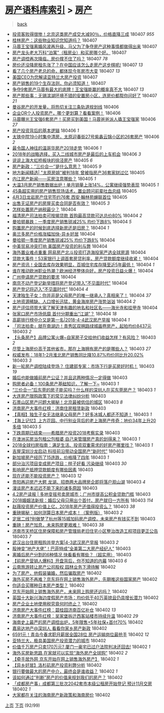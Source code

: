 [房产语料库索引](../../README.md)  > [房产](房产.md)
====
> [back](../README.md)

- [投资客败得很惨！北京这类房产成交大减90％，价格直降三成](http://jkwz.applinzi.com/ittc/7089351861150942225.html#%E6%8A%95%E8%B5%84%E5%AE%A2%E8%B4%A5%E5%BE%97%E5%BE%88%E6%83%A8%EF%BC%81%E5%8C%97%E4%BA%AC%E8%BF%99%E7%B1%BB%E6%88%BF%E4%BA%A7%E6%88%90%E4%BA%A4%E5%A4%A7%E5%87%8F90%EF%BC%85%EF%BC%8C%E4%BB%B7%E6%A0%BC%E7%9B%B4%E9%99%8D%E4%B8%89%E6%88%90) 180407 *955* 
- [桂林房产：这些物业知识您知道吗？](http://jkwz.applinzi.com/ittc/7089288021864350726.html#%E6%A1%82%E6%9E%97%E6%88%BF%E4%BA%A7%EF%BC%9A%E8%BF%99%E4%BA%9B%E7%89%A9%E4%B8%9A%E7%9F%A5%E8%AF%86%E6%82%A8%E7%9F%A5%E9%81%93%E5%90%97%EF%BC%9F) 180407  
- [马蓉王宝强离婚风波再升级，马父为了争夺房产这种事情都做得出来](http://jkwz.applinzi.com/ittc/7089282761238250513.html#%E9%A9%AC%E8%93%89%E7%8E%8B%E5%AE%9D%E5%BC%BA%E7%A6%BB%E5%A9%9A%E9%A3%8E%E6%B3%A2%E5%86%8D%E5%8D%87%E7%BA%A7%EF%BC%8C%E9%A9%AC%E7%88%B6%E4%B8%BA%E4%BA%86%E4%BA%89%E5%A4%BA%E6%88%BF%E4%BA%A7%E8%BF%99%E7%A7%8D%E4%BA%8B%E6%83%85%E9%83%BD%E5%81%9A%E5%BE%97%E5%87%BA%E6%9D%A5) 180407  
- [房产龙头老大万科“泊寓”（租房业）和买房哪个好。](http://jkwz.applinzi.com/ittc/7089270727381615623.html#%E6%88%BF%E4%BA%A7%E9%BE%99%E5%A4%B4%E8%80%81%E5%A4%A7%E4%B8%87%E7%A7%91%E2%80%9C%E6%B3%8A%E5%AF%93%E2%80%9D%EF%BC%88%E7%A7%9F%E6%88%BF%E4%B8%9A%EF%BC%89%E5%92%8C%E4%B9%B0%E6%88%BF%E5%93%AA%E4%B8%AA%E5%A5%BD%E3%80%82) 180407  
- [房产调控再次降临，房价撑不住了吗？](http://jkwz.applinzi.com/ittc/7089270011241956358.html#%E6%88%BF%E4%BA%A7%E8%B0%83%E6%8E%A7%E5%86%8D%E6%AC%A1%E9%99%8D%E4%B8%B4%EF%BC%8C%E6%88%BF%E4%BB%B7%E6%92%91%E4%B8%8D%E4%BD%8F%E4%BA%86%E5%90%97%EF%BC%9F) 180407 *78* 
- [房价还没降房租先涨了？在中国应该怎么走房产这步棋呢/](http://jkwz.applinzi.com/ittc/7089269792035046406.html#%E6%88%BF%E4%BB%B7%E8%BF%98%E6%B2%A1%E9%99%8D%E6%88%BF%E7%A7%9F%E5%85%88%E6%B6%A8%E4%BA%86%EF%BC%9F%E5%9C%A8%E4%B8%AD%E5%9B%BD%E5%BA%94%E8%AF%A5%E6%80%8E%E4%B9%88%E8%B5%B0%E6%88%BF%E4%BA%A7%E8%BF%99%E6%AD%A5%E6%A3%8B%E5%91%A2%2F) 180407 *13* 
- [看了几个房产老总的命，都体现今年房市大变](http://jkwz.applinzi.com/ittc/7089227763628377098.html#%E7%9C%8B%E4%BA%86%E5%87%A0%E4%B8%AA%E6%88%BF%E4%BA%A7%E8%80%81%E6%80%BB%E7%9A%84%E5%91%BD%EF%BC%8C%E9%83%BD%E4%BD%93%E7%8E%B0%E4%BB%8A%E5%B9%B4%E6%88%BF%E5%B8%82%E5%A4%A7%E5%8F%98) 180407 *13* 
- [美国CEO为您解读亚特兰大房产投资](http://jkwz.applinzi.com/ittc/7089185922375746577.html#%E7%BE%8E%E5%9B%BDCEO%E4%B8%BA%E6%82%A8%E8%A7%A3%E8%AF%BB%E4%BA%9A%E7%89%B9%E5%85%B0%E5%A4%A7%E6%88%BF%E4%BA%A7%E6%8A%95%E8%B5%84) 180407  
- [房产销售的19个生存法则，你必须知道！](http://jkwz.applinzi.com/ittc/7089184112755868678.html#%E6%88%BF%E4%BA%A7%E9%94%80%E5%94%AE%E7%9A%8419%E4%B8%AA%E7%94%9F%E5%AD%98%E6%B3%95%E5%88%99%EF%BC%8C%E4%BD%A0%E5%BF%85%E9%A1%BB%E7%9F%A5%E9%81%93%EF%BC%81) 180407  
- [争夺9套房产马蓉有最大的底牌！王宝强能赢的概率真不大](http://jkwz.applinzi.com/ittc/7089162954606117895.html#%E4%BA%89%E5%A4%BA9%E5%A5%97%E6%88%BF%E4%BA%A7%E9%A9%AC%E8%93%89%E6%9C%89%E6%9C%80%E5%A4%A7%E7%9A%84%E5%BA%95%E7%89%8C%EF%BC%81%E7%8E%8B%E5%AE%9D%E5%BC%BA%E8%83%BD%E8%B5%A2%E7%9A%84%E6%A6%82%E7%8E%87%E7%9C%9F%E4%B8%8D%E5%A4%A7) 180407 *13* 
- [房产那些事：无锡滨湖环境不错的安置房小区，连房价都帮你问好了](http://jkwz.applinzi.com/ittc/7088600872739406865.html#%E6%88%BF%E4%BA%A7%E9%82%A3%E4%BA%9B%E4%BA%8B%EF%BC%9A%E6%97%A0%E9%94%A1%E6%BB%A8%E6%B9%96%E7%8E%AF%E5%A2%83%E4%B8%8D%E9%94%99%E7%9A%84%E5%AE%89%E7%BD%AE%E6%88%BF%E5%B0%8F%E5%8C%BA%EF%BC%8C%E8%BF%9E%E6%88%BF%E4%BB%B7%E9%83%BD%E5%B8%AE%E4%BD%A0%E9%97%AE%E5%A5%BD%E4%BA%86) 180407 *21* 
- [曼谷房产的开发量，将热切关注三条轨道规划线](http://jkwz.applinzi.com/ittc/7088961781588558865.html#%E6%9B%BC%E8%B0%B7%E6%88%BF%E4%BA%A7%E7%9A%84%E5%BC%80%E5%8F%91%E9%87%8F%EF%BC%8C%E5%B0%86%E7%83%AD%E5%88%87%E5%85%B3%E6%B3%A8%E4%B8%89%E6%9D%A1%E8%BD%A8%E9%81%93%E8%A7%84%E5%88%92%E7%BA%BF) 180406  
- [企业OR个人投资房产，哪个更划算？看看案例！](http://jkwz.applinzi.com/ittc/7088950969088082961.html#%E4%BC%81%E4%B8%9AOR%E4%B8%AA%E4%BA%BA%E6%8A%95%E8%B5%84%E6%88%BF%E4%BA%A7%EF%BC%8C%E5%93%AA%E4%B8%AA%E6%9B%B4%E5%88%92%E7%AE%97%EF%BC%9F%E7%9C%8B%E7%9C%8B%E6%A1%88%E4%BE%8B%EF%BC%81) 180406  
- [马蓉曝光王宝强6套房产！买房买到美国！马蓉爸爸派人撬王宝强家](http://jkwz.applinzi.com/ittc/7088947325563307024.html#%E9%A9%AC%E8%93%89%E6%9B%9D%E5%85%89%E7%8E%8B%E5%AE%9D%E5%BC%BA6%E5%A5%97%E6%88%BF%E4%BA%A7%EF%BC%81%E4%B9%B0%E6%88%BF%E4%B9%B0%E5%88%B0%E7%BE%8E%E5%9B%BD%EF%BC%81%E9%A9%AC%E8%93%89%E7%88%B8%E7%88%B8%E6%B4%BE%E4%BA%BA%E6%92%AC%E7%8E%8B%E5%AE%9D%E5%BC%BA%E5%AE%B6) 180406 *27* 
- [房产投资背后的基本逻辑](http://jkwz.applinzi.com/ittc/7088910961681630214.html#%E6%88%BF%E4%BA%A7%E6%8A%95%E8%B5%84%E8%83%8C%E5%90%8E%E7%9A%84%E5%9F%BA%E6%9C%AC%E9%80%BB%E8%BE%91) 180406 *1* 
- [太铁中院19小时集中清房，太原迎春街27号紫鑫云锦小区的26套房产](http://jkwz.applinzi.com/ittc/7088902412855411722.html#%E5%A4%AA%E9%93%81%E4%B8%AD%E9%99%A219%E5%B0%8F%E6%97%B6%E9%9B%86%E4%B8%AD%E6%B8%85%E6%88%BF%EF%BC%8C%E5%A4%AA%E5%8E%9F%E8%BF%8E%E6%98%A5%E8%A1%9727%E5%8F%B7%E7%B4%AB%E9%91%AB%E4%BA%91%E9%94%A6%E5%B0%8F%E5%8C%BA%E7%9A%8426%E5%A5%97%E6%88%BF%E4%BA%A7) 180406 *2* 
- [最令国人神往的温哥华房产2018走势](http://jkwz.applinzi.com/ittc/7088791439259730960.html#%E6%9C%80%E4%BB%A4%E5%9B%BD%E4%BA%BA%E7%A5%9E%E5%BE%80%E7%9A%84%E6%B8%A9%E5%93%A5%E5%8D%8E%E6%88%BF%E4%BA%A72018%E8%B5%B0%E5%8A%BF) 180406 *1* 
- [2018年的战略选择，买入二线城市房产是最后的上车机会](http://jkwz.applinzi.com/ittc/7088691237546886154.html#2018%E5%B9%B4%E7%9A%84%E6%88%98%E7%95%A5%E9%80%89%E6%8B%A9%EF%BC%8C%E4%B9%B0%E5%85%A5%E4%BA%8C%E7%BA%BF%E5%9F%8E%E5%B8%82%E6%88%BF%E4%BA%A7%E6%98%AF%E6%9C%80%E5%90%8E%E7%9A%84%E4%B8%8A%E8%BD%A6%E6%9C%BA%E4%BC%9A) 180406 *3* 
- [说说上海大虹桥板块的徐泾房产](http://jkwz.applinzi.com/ittc/7088618129418880011.html#%E8%AF%B4%E8%AF%B4%E4%B8%8A%E6%B5%B7%E5%A4%A7%E8%99%B9%E6%A1%A5%E6%9D%BF%E5%9D%97%E7%9A%84%E5%BE%90%E6%B3%BE%E6%88%BF%E4%BA%A7) 180405 *6* 
- [房产新政：‘’三价合一‘’是什么意思？](http://jkwz.applinzi.com/ittc/7088568838704858118.html#%E6%88%BF%E4%BA%A7%E6%96%B0%E6%94%BF%EF%BC%9A%E2%80%98%E2%80%99%E4%B8%89%E4%BB%B7%E5%90%88%E4%B8%80%E2%80%98%E2%80%99%E6%98%AF%E4%BB%80%E4%B9%88%E6%84%8F%E6%80%9D%EF%BC%9F) 180405 *9* 
- [地方新闻精选| &quot;太原房姐&quot;被判18年 曾被指房产36套家财过亿](http://jkwz.applinzi.com/ittc/7088561397392999434.html#%E5%9C%B0%E6%96%B9%E6%96%B0%E9%97%BB%E7%B2%BE%E9%80%89%7C+%26quot%3B%E5%A4%AA%E5%8E%9F%E6%88%BF%E5%A7%90%26quot%3B%E8%A2%AB%E5%88%A418%E5%B9%B4+%E6%9B%BE%E8%A2%AB%E6%8C%87%E6%88%BF%E4%BA%A736%E5%A5%97%E5%AE%B6%E8%B4%A2%E8%BF%87%E4%BA%BF) 180405  
- [内江房产新闻——买房注意哪些？](http://jkwz.applinzi.com/ittc/7088520860338226183.html#%E5%86%85%E6%B1%9F%E6%88%BF%E4%BA%A7%E6%96%B0%E9%97%BB%E2%80%94%E2%80%94%E4%B9%B0%E6%88%BF%E6%B3%A8%E6%84%8F%E5%93%AA%E4%BA%9B%EF%BC%9F) 180405 *1* 
- [大温3月房产销售数据出炉！单月销量上涨14%，公寓继续强势表现](http://jkwz.applinzi.com/ittc/7088451564023055370.html#%E5%A4%A7%E6%B8%A93%E6%9C%88%E6%88%BF%E4%BA%A7%E9%94%80%E5%94%AE%E6%95%B0%E6%8D%AE%E5%87%BA%E7%82%89%EF%BC%81%E5%8D%95%E6%9C%88%E9%94%80%E9%87%8F%E4%B8%8A%E6%B6%A814%25%EF%BC%8C%E5%85%AC%E5%AF%93%E7%BB%A7%E7%BB%AD%E5%BC%BA%E5%8A%BF%E8%A1%A8%E7%8E%B0) 180405 *1* 
- [45条超实用的房产销售现场话术，置业顾问前辈吐血总结](http://jkwz.applinzi.com/ittc/7088428921240683537.html#45%E6%9D%A1%E8%B6%85%E5%AE%9E%E7%94%A8%E7%9A%84%E6%88%BF%E4%BA%A7%E9%94%80%E5%94%AE%E7%8E%B0%E5%9C%BA%E8%AF%9D%E6%9C%AF%EF%BC%8C%E7%BD%AE%E4%B8%9A%E9%A1%BE%E9%97%AE%E5%89%8D%E8%BE%88%E5%90%90%E8%A1%80%E6%80%BB%E7%BB%93) 180405  
- [4月3日龙岩房产住宅签约76套 西安·翰林苑蝉联首位](http://jkwz.applinzi.com/ittc/7088337253627872263.html#4%E6%9C%883%E6%97%A5%E9%BE%99%E5%B2%A9%E6%88%BF%E4%BA%A7%E4%BD%8F%E5%AE%85%E7%AD%BE%E7%BA%A676%E5%A5%97+%E8%A5%BF%E5%AE%89%C2%B7%E7%BF%B0%E6%9E%97%E8%8B%91%E8%9D%89%E8%81%94%E9%A6%96%E4%BD%8D) 180405  
- [出售无证房产的房屋买卖合同是否有效？](http://jkwz.applinzi.com/ittc/7088285019640693777.html#%E5%87%BA%E5%94%AE%E6%97%A0%E8%AF%81%E6%88%BF%E4%BA%A7%E7%9A%84%E6%88%BF%E5%B1%8B%E4%B9%B0%E5%8D%96%E5%90%88%E5%90%8C%E6%98%AF%E5%90%A6%E6%9C%89%E6%95%88%EF%BC%9F) 180405 *3* 
- [怎样处置房产纳税最少？](http://jkwz.applinzi.com/ittc/7088210820171564038.html#%E6%80%8E%E6%A0%B7%E5%A4%84%E7%BD%AE%E6%88%BF%E4%BA%A7%E7%BA%B3%E7%A8%8E%E6%9C%80%E5%B0%91%EF%BC%9F) 180404  
- [福清房产司法拍卖可按揭贷款 首购最高贷款可达总价80%](http://jkwz.applinzi.com/ittc/7088202931985974282.html#%E7%A6%8F%E6%B8%85%E6%88%BF%E4%BA%A7%E5%8F%B8%E6%B3%95%E6%8B%8D%E5%8D%96%E5%8F%AF%E6%8C%89%E6%8F%AD%E8%B4%B7%E6%AC%BE+%E9%A6%96%E8%B4%AD%E6%9C%80%E9%AB%98%E8%B4%B7%E6%AC%BE%E5%8F%AF%E8%BE%BE%E6%80%BB%E4%BB%B780%25) 180404 *2* 
- [曼哈顿暴跌：一季度房产销售锐减25% 均价下跌8%](http://jkwz.applinzi.com/ittc/7088195437490340880.html#%E6%9B%BC%E5%93%88%E9%A1%BF%E6%9A%B4%E8%B7%8C%EF%BC%9A%E4%B8%80%E5%AD%A3%E5%BA%A6%E6%88%BF%E4%BA%A7%E9%94%80%E5%94%AE%E9%94%90%E5%87%8F25%25+%E5%9D%87%E4%BB%B7%E4%B8%8B%E8%B7%8C8%25) 180404 *5* 
- [购置房产的时候到底选择新房还是旧房？](http://jkwz.applinzi.com/ittc/7088050501314937863.html#%E8%B4%AD%E7%BD%AE%E6%88%BF%E4%BA%A7%E7%9A%84%E6%97%B6%E5%80%99%E5%88%B0%E5%BA%95%E9%80%89%E6%8B%A9%E6%96%B0%E6%88%BF%E8%BF%98%E6%98%AF%E6%97%A7%E6%88%BF%EF%BC%9F) 180404 *1* 
- [奥兰多房产价格涨幅加快-异乡好居](http://jkwz.applinzi.com/ittc/7088132274824676359.html#%E5%A5%A5%E5%85%B0%E5%A4%9A%E6%88%BF%E4%BA%A7%E4%BB%B7%E6%A0%BC%E6%B6%A8%E5%B9%85%E5%8A%A0%E5%BF%AB-%E5%BC%82%E4%B9%A1%E5%A5%BD%E5%B1%85) 180404  
- [曼哈顿一季度房产销售锐减25% 均价下跌8%](http://jkwz.applinzi.com/ittc/7088131315004343307.html#%E6%9B%BC%E5%93%88%E9%A1%BF%E4%B8%80%E5%AD%A3%E5%BA%A6%E6%88%BF%E4%BA%A7%E9%94%80%E5%94%AE%E9%94%90%E5%87%8F25%25+%E5%9D%87%E4%BB%B7%E4%B8%8B%E8%B7%8C8%25) 180404  
- [中美贸易冲突打响 美国房产投资的利与弊](http://jkwz.applinzi.com/ittc/7088123676669248518.html#%E4%B8%AD%E7%BE%8E%E8%B4%B8%E6%98%93%E5%86%B2%E7%AA%81%E6%89%93%E5%93%8D+%E7%BE%8E%E5%9B%BD%E6%88%BF%E4%BA%A7%E6%8A%95%E8%B5%84%E7%9A%84%E5%88%A9%E4%B8%8E%E5%BC%8A) 180404  
- [海外置业难点重重 网易房产北斗投资打造海投家严选全球房源](http://jkwz.applinzi.com/ittc/7088113666568487946.html#%E6%B5%B7%E5%A4%96%E7%BD%AE%E4%B8%9A%E9%9A%BE%E7%82%B9%E9%87%8D%E9%87%8D+%E7%BD%91%E6%98%93%E6%88%BF%E4%BA%A7%E5%8C%97%E6%96%97%E6%8A%95%E8%B5%84%E6%89%93%E9%80%A0%E6%B5%B7%E6%8A%95%E5%AE%B6%E4%B8%A5%E9%80%89%E5%85%A8%E7%90%83%E6%88%BF%E6%BA%90) 180404  
- [贷款大事件！53家银行上调首套房贷利率，房产贷款额度继续收紧！](http://jkwz.applinzi.com/ittc/7088103588574528528.html#%E8%B4%B7%E6%AC%BE%E5%A4%A7%E4%BA%8B%E4%BB%B6%EF%BC%8153%E5%AE%B6%E9%93%B6%E8%A1%8C%E4%B8%8A%E8%B0%83%E9%A6%96%E5%A5%97%E6%88%BF%E8%B4%B7%E5%88%A9%E7%8E%87%EF%BC%8C%E6%88%BF%E4%BA%A7%E8%B4%B7%E6%AC%BE%E9%A2%9D%E5%BA%A6%E7%BB%A7%E7%BB%AD%E6%94%B6%E7%B4%A7%EF%BC%81) 180404  
- [房产资讯！全国去库存效果明显，百城住宅库存降至近5年最低！](http://jkwz.applinzi.com/ittc/7088102309748016145.html#%E6%88%BF%E4%BA%A7%E8%B5%84%E8%AE%AF%EF%BC%81%E5%85%A8%E5%9B%BD%E5%8E%BB%E5%BA%93%E5%AD%98%E6%95%88%E6%9E%9C%E6%98%8E%E6%98%BE%EF%BC%8C%E7%99%BE%E5%9F%8E%E4%BD%8F%E5%AE%85%E5%BA%93%E5%AD%98%E9%99%8D%E8%87%B3%E8%BF%915%E5%B9%B4%E6%9C%80%E4%BD%8E%EF%BC%81) 180404 *1* 
- [谁在推动欧洲职业热潮？欧洲经济整体向好，房产投资日益火爆！](http://jkwz.applinzi.com/ittc/7088085537074447377.html#%E8%B0%81%E5%9C%A8%E6%8E%A8%E5%8A%A8%E6%AC%A7%E6%B4%B2%E8%81%8C%E4%B8%9A%E7%83%AD%E6%BD%AE%EF%BC%9F%E6%AC%A7%E6%B4%B2%E7%BB%8F%E6%B5%8E%E6%95%B4%E4%BD%93%E5%90%91%E5%A5%BD%EF%BC%8C%E6%88%BF%E4%BA%A7%E6%8A%95%E8%B5%84%E6%97%A5%E7%9B%8A%E7%81%AB%E7%88%86%EF%BC%81) 180404  
- [广州申请房产贷款的要求](http://jkwz.applinzi.com/ittc/7088072813208667142.html#%E5%B9%BF%E5%B7%9E%E7%94%B3%E8%AF%B7%E6%88%BF%E4%BA%A7%E8%B4%B7%E6%AC%BE%E7%9A%84%E8%A6%81%E6%B1%82) 180404  
- [南京不动产登记新举措将房产登记带入&quot;不见面时代&quot;](http://jkwz.applinzi.com/ittc/7088072225003668486.html#%E5%8D%97%E4%BA%AC%E4%B8%8D%E5%8A%A8%E4%BA%A7%E7%99%BB%E8%AE%B0%E6%96%B0%E4%B8%BE%E6%8E%AA%E5%B0%86%E6%88%BF%E4%BA%A7%E7%99%BB%E8%AE%B0%E5%B8%A6%E5%85%A5%26quot%3B%E4%B8%8D%E8%A7%81%E9%9D%A2%E6%97%B6%E4%BB%A3%26quot%3B) 180404  
- [房产登记将迈入“不见面时代”](http://jkwz.applinzi.com/ittc/7088054784726926347.html#%E6%88%BF%E4%BA%A7%E7%99%BB%E8%AE%B0%E5%B0%86%E8%BF%88%E5%85%A5%E2%80%9C%E4%B8%8D%E8%A7%81%E9%9D%A2%E6%97%B6%E4%BB%A3%E2%80%9D) 180404 *4* 
- [天津独生子女：你并非是父母房产的唯一继承人？真相来了！](http://jkwz.applinzi.com/ittc/7088047142776341510.html#%E5%A4%A9%E6%B4%A5%E7%8B%AC%E7%94%9F%E5%AD%90%E5%A5%B3%EF%BC%9A%E4%BD%A0%E5%B9%B6%E9%9D%9E%E6%98%AF%E7%88%B6%E6%AF%8D%E6%88%BF%E4%BA%A7%E7%9A%84%E5%94%AF%E4%B8%80%E7%BB%A7%E6%89%BF%E4%BA%BA%EF%BC%9F%E7%9C%9F%E7%9B%B8%E6%9D%A5%E4%BA%86%EF%BC%81) 180404 *37* 
- [土地资源稀缺、人口增长迅猛，黄金海岸房产涨势汹汹](http://jkwz.applinzi.com/ittc/7088044300145525776.html#%E5%9C%9F%E5%9C%B0%E8%B5%84%E6%BA%90%E7%A8%80%E7%BC%BA%E3%80%81%E4%BA%BA%E5%8F%A3%E5%A2%9E%E9%95%BF%E8%BF%85%E7%8C%9B%EF%BC%8C%E9%BB%84%E9%87%91%E6%B5%B7%E5%B2%B8%E6%88%BF%E4%BA%A7%E6%B6%A8%E5%8A%BF%E6%B1%B9%E6%B1%B9) 180404 *2* 
- [房产评估师带大家了解天津有趣的地名和社区名——海光寺和挂甲寺](http://jkwz.applinzi.com/ittc/7088039421821846545.html#%E6%88%BF%E4%BA%A7%E8%AF%84%E4%BC%B0%E5%B8%88%E5%B8%A6%E5%A4%A7%E5%AE%B6%E4%BA%86%E8%A7%A3%E5%A4%A9%E6%B4%A5%E6%9C%89%E8%B6%A3%E7%9A%84%E5%9C%B0%E5%90%8D%E5%92%8C%E7%A4%BE%E5%8C%BA%E5%90%8D%E2%80%94%E2%80%94%E6%B5%B7%E5%85%89%E5%AF%BA%E5%92%8C%E6%8C%82%E7%94%B2%E5%AF%BA) 180404  
- [张家口房产市场低靡 首付分期重出“江湖”？](http://jkwz.applinzi.com/ittc/7088036324097655819.html#%E5%BC%A0%E5%AE%B6%E5%8F%A3%E6%88%BF%E4%BA%A7%E5%B8%82%E5%9C%BA%E4%BD%8E%E9%9D%A1+%E9%A6%96%E4%BB%98%E5%88%86%E6%9C%9F%E9%87%8D%E5%87%BA%E2%80%9C%E6%B1%9F%E6%B9%96%E2%80%9D%EF%BC%9F) 180404 *18* 
- [高薪排行榜中介又是第一名|2018-4-4武汉房产早报](http://jkwz.applinzi.com/ittc/7088031900906292235.html#%E9%AB%98%E8%96%AA%E6%8E%92%E8%A1%8C%E6%A6%9C%E4%B8%AD%E4%BB%8B%E5%8F%88%E6%98%AF%E7%AC%AC%E4%B8%80%E5%90%8D%7C2018-4-4%E6%AD%A6%E6%B1%89%E6%88%BF%E4%BA%A7%E6%97%A9%E6%8A%A5) 180404 *1* 
- [「司法拍卖」就在南湖边！青秀区双拥路绿城画卷房产，起拍均价8437元](http://jkwz.applinzi.com/ittc/7087864137692742673.html#%E3%80%8C%E5%8F%B8%E6%B3%95%E6%8B%8D%E5%8D%96%E3%80%8D%E5%B0%B1%E5%9C%A8%E5%8D%97%E6%B9%96%E8%BE%B9%EF%BC%81%E9%9D%92%E7%A7%80%E5%8C%BA%E5%8F%8C%E6%8B%A5%E8%B7%AF%E7%BB%BF%E5%9F%8E%E7%94%BB%E5%8D%B7%E6%88%BF%E4%BA%A7%EF%BC%8C%E8%B5%B7%E6%8B%8D%E5%9D%87%E4%BB%B78437%E5%85%83) 180403 *2* 
- [【头条房产】品牌公寓火爆~自家房子交给他们收益怎样？有风险？](http://jkwz.applinzi.com/ittc/7087825527387980816.html#%E3%80%90%E5%A4%B4%E6%9D%A1%E6%88%BF%E4%BA%A7%E3%80%91%E5%93%81%E7%89%8C%E5%85%AC%E5%AF%93%E7%81%AB%E7%88%86%7E%E8%87%AA%E5%AE%B6%E6%88%BF%E5%AD%90%E4%BA%A4%E7%BB%99%E4%BB%96%E4%BB%AC%E6%94%B6%E7%9B%8A%E6%80%8E%E6%A0%B7%EF%BC%9F%E6%9C%89%E9%A3%8E%E9%99%A9%EF%BC%9F) 180403 *2* 
- [尽管上海房价高于其他省市，那在上海拥有房产的是哪些人？](http://jkwz.applinzi.com/ittc/7087817687688545287.html#%E5%B0%BD%E7%AE%A1%E4%B8%8A%E6%B5%B7%E6%88%BF%E4%BB%B7%E9%AB%98%E4%BA%8E%E5%85%B6%E4%BB%96%E7%9C%81%E5%B8%82%EF%BC%8C%E9%82%A3%E5%9C%A8%E4%B8%8A%E6%B5%B7%E6%8B%A5%E6%9C%89%E6%88%BF%E4%BA%A7%E7%9A%84%E6%98%AF%E5%93%AA%E4%BA%9B%E4%BA%BA%EF%BC%9F) 180403 *27* 
- [权威发布：18年1-2月淮北房产销售同比降10.87%均价同比升20.02%](http://jkwz.applinzi.com/ittc/7087814401128399883.html#%E6%9D%83%E5%A8%81%E5%8F%91%E5%B8%83%EF%BC%9A18%E5%B9%B41-2%E6%9C%88%E6%B7%AE%E5%8C%97%E6%88%BF%E4%BA%A7%E9%94%80%E5%94%AE%E5%90%8C%E6%AF%94%E9%99%8D10.87%25%E5%9D%87%E4%BB%B7%E5%90%8C%E6%AF%94%E5%8D%8720.02%25) 180403 *3* 
- [新一轮房产调控陆续登场？ 住建部专家：市场下行是买房好时机！](http://jkwz.applinzi.com/ittc/7087811060331709446.html#%E6%96%B0%E4%B8%80%E8%BD%AE%E6%88%BF%E4%BA%A7%E8%B0%83%E6%8E%A7%E9%99%86%E7%BB%AD%E7%99%BB%E5%9C%BA%EF%BC%9F+%E4%BD%8F%E5%BB%BA%E9%83%A8%E4%B8%93%E5%AE%B6%EF%BC%9A%E5%B8%82%E5%9C%BA%E4%B8%8B%E8%A1%8C%E6%98%AF%E4%B9%B0%E6%88%BF%E5%A5%BD%E6%97%B6%E6%9C%BA%EF%BC%81) 180403 *19* 
- [婚后也能做婚前房产公证？并且这两种情况一定得做](http://jkwz.applinzi.com/ittc/7087804582489228295.html#%E5%A9%9A%E5%90%8E%E4%B9%9F%E8%83%BD%E5%81%9A%E5%A9%9A%E5%89%8D%E6%88%BF%E4%BA%A7%E5%85%AC%E8%AF%81%EF%BC%9F%E5%B9%B6%E4%B8%94%E8%BF%99%E4%B8%A4%E7%A7%8D%E6%83%85%E5%86%B5%E4%B8%80%E5%AE%9A%E5%BE%97%E5%81%9A) 180403  
- [购房者必备！100条房产基础知识，了解一下~](http://jkwz.applinzi.com/ittc/7087797852199977990.html#%E8%B4%AD%E6%88%BF%E8%80%85%E5%BF%85%E5%A4%87%EF%BC%81100%E6%9D%A1%E6%88%BF%E4%BA%A7%E5%9F%BA%E7%A1%80%E7%9F%A5%E8%AF%86%EF%BC%8C%E4%BA%86%E8%A7%A3%E4%B8%80%E4%B8%8B%7E) 180403 *1* 
- [“三价合一”后东莞的房子能买吗？什么样的深圳人在买东莞房产？](http://jkwz.applinzi.com/ittc/7087793799327908881.html#%E2%80%9C%E4%B8%89%E4%BB%B7%E5%90%88%E4%B8%80%E2%80%9D%E5%90%8E%E4%B8%9C%E8%8E%9E%E7%9A%84%E6%88%BF%E5%AD%90%E8%83%BD%E4%B9%B0%E5%90%97%EF%BC%9F%E4%BB%80%E4%B9%88%E6%A0%B7%E7%9A%84%E6%B7%B1%E5%9C%B3%E4%BA%BA%E5%9C%A8%E4%B9%B0%E4%B8%9C%E8%8E%9E%E6%88%BF%E4%BA%A7%EF%BC%9F) 180403 *1* 
- [大连房产限购政策下的常见法律纠纷分析](http://jkwz.applinzi.com/ittc/7087789121441629190.html#%E5%A4%A7%E8%BF%9E%E6%88%BF%E4%BA%A7%E9%99%90%E8%B4%AD%E6%94%BF%E7%AD%96%E4%B8%8B%E7%9A%84%E5%B8%B8%E8%A7%81%E6%B3%95%E5%BE%8B%E7%BA%A0%E7%BA%B7%E5%88%86%E6%9E%90) 180403  
- [石景山区房产问题大揭秘！北京最被低估的城区](http://jkwz.applinzi.com/ittc/7086736689466967057.html#%E7%9F%B3%E6%99%AF%E5%B1%B1%E5%8C%BA%E6%88%BF%E4%BA%A7%E9%97%AE%E9%A2%98%E5%A4%A7%E6%8F%AD%E7%A7%98%EF%BC%81%E5%8C%97%E4%BA%AC%E6%9C%80%E8%A2%AB%E4%BD%8E%E4%BC%B0%E7%9A%84%E5%9F%8E%E5%8C%BA) 180403 *8* 
- [济南房产大事件红榜：济南住房租赁新政](http://jkwz.applinzi.com/ittc/7087777593917178886.html#%E6%B5%8E%E5%8D%97%E6%88%BF%E4%BA%A7%E5%A4%A7%E4%BA%8B%E4%BB%B6%E7%BA%A2%E6%A6%9C%EF%BC%9A%E6%B5%8E%E5%8D%97%E4%BD%8F%E6%88%BF%E7%A7%9F%E8%B5%81%E6%96%B0%E6%94%BF) 180403  
- [【真相】独生子女无法继承父母房产？好多冰城人都还不知道！](http://jkwz.applinzi.com/ittc/7087776892495332362.html#%E3%80%90%E7%9C%9F%E7%9B%B8%E3%80%91%E7%8B%AC%E7%94%9F%E5%AD%90%E5%A5%B3%E6%97%A0%E6%B3%95%E7%BB%A7%E6%89%BF%E7%88%B6%E6%AF%8D%E6%88%BF%E4%BA%A7%EF%BC%9F%E5%A5%BD%E5%A4%9A%E5%86%B0%E5%9F%8E%E4%BA%BA%E9%83%BD%E8%BF%98%E4%B8%8D%E7%9F%A5%E9%81%93%EF%BC%81) 180403 *1* 
- [【海上记忆】上方花园、中行别业背后的老上海房产传奇：地价34年上升20多倍](http://jkwz.applinzi.com/ittc/7087770470248350730.html#%E3%80%90%E6%B5%B7%E4%B8%8A%E8%AE%B0%E5%BF%86%E3%80%91%E4%B8%8A%E6%96%B9%E8%8A%B1%E5%9B%AD%E3%80%81%E4%B8%AD%E8%A1%8C%E5%88%AB%E4%B8%9A%E8%83%8C%E5%90%8E%E7%9A%84%E8%80%81%E4%B8%8A%E6%B5%B7%E6%88%BF%E4%BA%A7%E4%BC%A0%E5%A5%87%EF%BC%9A%E5%9C%B0%E4%BB%B734%E5%B9%B4%E4%B8%8A%E5%8D%8720%E5%A4%9A%E5%80%8D) 180403 *5* 
- [下跌周期已结束——希腊房产投资2018考察实录](http://jkwz.applinzi.com/ittc/7087764370295882762.html#%E4%B8%8B%E8%B7%8C%E5%91%A8%E6%9C%9F%E5%B7%B2%E7%BB%93%E6%9D%9F%E2%80%94%E2%80%94%E5%B8%8C%E8%85%8A%E6%88%BF%E4%BA%A7%E6%8A%95%E8%B5%842018%E8%80%83%E5%AF%9F%E5%AE%9E%E5%BD%95) 180403  
- [在澳洲买房当包租公包租婆 自己来管理房产真的划得来？](http://jkwz.applinzi.com/ittc/7087761792698942480.html#%E5%9C%A8%E6%BE%B3%E6%B4%B2%E4%B9%B0%E6%88%BF%E5%BD%93%E5%8C%85%E7%A7%9F%E5%85%AC%E5%8C%85%E7%A7%9F%E5%A9%86+%E8%87%AA%E5%B7%B1%E6%9D%A5%E7%AE%A1%E7%90%86%E6%88%BF%E4%BA%A7%E7%9C%9F%E7%9A%84%E5%88%92%E5%BE%97%E6%9D%A5%EF%BC%9F) 180403 *1* 
- [2018全球扫房指南：满足生活、投资双重需求的好房产哪里找？](http://jkwz.applinzi.com/ittc/7087744322470675472.html#2018%E5%85%A8%E7%90%83%E6%89%AB%E6%88%BF%E6%8C%87%E5%8D%97%EF%BC%9A%E6%BB%A1%E8%B6%B3%E7%94%9F%E6%B4%BB%E3%80%81%E6%8A%95%E8%B5%84%E5%8F%8C%E9%87%8D%E9%9C%80%E6%B1%82%E7%9A%84%E5%A5%BD%E6%88%BF%E4%BA%A7%E5%93%AA%E9%87%8C%E6%89%BE%EF%BC%9F) 180403 *1* 
- [吉屋深圳沙龙启动 科技前沿带动全国房产“新时代”](http://jkwz.applinzi.com/ittc/7087737705167586311.html#%E5%90%89%E5%B1%8B%E6%B7%B1%E5%9C%B3%E6%B2%99%E9%BE%99%E5%90%AF%E5%8A%A8+%E7%A7%91%E6%8A%80%E5%89%8D%E6%B2%BF%E5%B8%A6%E5%8A%A8%E5%85%A8%E5%9B%BD%E6%88%BF%E4%BA%A7%E2%80%9C%E6%96%B0%E6%97%B6%E4%BB%A3%E2%80%9D) 180403  
- [新加坡房产经历了15连跌，价格降了四年](http://jkwz.applinzi.com/ittc/7087737043893617675.html#%E6%96%B0%E5%8A%A0%E5%9D%A1%E6%88%BF%E4%BA%A7%E7%BB%8F%E5%8E%86%E4%BA%8615%E8%BF%9E%E8%B7%8C%EF%BC%8C%E4%BB%B7%E6%A0%BC%E9%99%8D%E4%BA%86%E5%9B%9B%E5%B9%B4) 180403 *1* 
- [部分治污项目变成房产项目：样子好看 污染继续](http://jkwz.applinzi.com/ittc/7087734261476230160.html#%E9%83%A8%E5%88%86%E6%B2%BB%E6%B1%A1%E9%A1%B9%E7%9B%AE%E5%8F%98%E6%88%90%E6%88%BF%E4%BA%A7%E9%A1%B9%E7%9B%AE%EF%BC%9A%E6%A0%B7%E5%AD%90%E5%A5%BD%E7%9C%8B+%E6%B1%A1%E6%9F%93%E7%BB%A7%E7%BB%AD) 180403 *30* 
- [影响房产抵押贷款额度有哪些因素](http://jkwz.applinzi.com/ittc/7087719914062480390.html#%E5%BD%B1%E5%93%8D%E6%88%BF%E4%BA%A7%E6%8A%B5%E6%8A%BC%E8%B4%B7%E6%AC%BE%E9%A2%9D%E5%BA%A6%E6%9C%89%E5%93%AA%E4%BA%9B%E5%9B%A0%E7%B4%A0) 180403  
- [现在还能不能投资房产？](http://jkwz.applinzi.com/ittc/7087711403131798539.html#%E7%8E%B0%E5%9C%A8%E8%BF%98%E8%83%BD%E4%B8%8D%E8%83%BD%E6%8A%95%E8%B5%84%E6%88%BF%E4%BA%A7%EF%BC%9F) 180403 *12* 
- [贵阳再迎房产大鳄 龙湖、招商两大品牌房企即将落户观山湖](http://jkwz.applinzi.com/ittc/7087710122929554443.html#%E8%B4%B5%E9%98%B3%E5%86%8D%E8%BF%8E%E6%88%BF%E4%BA%A7%E5%A4%A7%E9%B3%84+%E9%BE%99%E6%B9%96%E3%80%81%E6%8B%9B%E5%95%86%E4%B8%A4%E5%A4%A7%E5%93%81%E7%89%8C%E6%88%BF%E4%BC%81%E5%8D%B3%E5%B0%86%E8%90%BD%E6%88%B7%E8%A7%82%E5%B1%B1%E6%B9%96) 180403 *4* 
- [漫谈房产本迟迟不能下来的诸多原因](http://jkwz.applinzi.com/ittc/7087703163841020939.html#%E6%BC%AB%E8%B0%88%E6%88%BF%E4%BA%A7%E6%9C%AC%E8%BF%9F%E8%BF%9F%E4%B8%8D%E8%83%BD%E4%B8%8B%E6%9D%A5%E7%9A%84%E8%AF%B8%E5%A4%9A%E5%8E%9F%E5%9B%A0) 180403  
- [4.2房产读报 | 多地变摇号卖房城市；广州市提高公积金贷款门槛](http://jkwz.applinzi.com/ittc/7087697229030884359.html#4.2%E6%88%BF%E4%BA%A7%E8%AF%BB%E6%8A%A5+%7C+%E5%A4%9A%E5%9C%B0%E5%8F%98%E6%91%87%E5%8F%B7%E5%8D%96%E6%88%BF%E5%9F%8E%E5%B8%82%EF%BC%9B%E5%B9%BF%E5%B7%9E%E5%B8%82%E6%8F%90%E9%AB%98%E5%85%AC%E7%A7%AF%E9%87%91%E8%B4%B7%E6%AC%BE%E9%97%A8%E6%A7%9B) 180403  
- [2018婚姻法新规：婚后父母只用出个首付，房产就归一方所有](http://jkwz.applinzi.com/ittc/7087695736169038859.html#2018%E5%A9%9A%E5%A7%BB%E6%B3%95%E6%96%B0%E8%A7%84%EF%BC%9A%E5%A9%9A%E5%90%8E%E7%88%B6%E6%AF%8D%E5%8F%AA%E7%94%A8%E5%87%BA%E4%B8%AA%E9%A6%96%E4%BB%98%EF%BC%8C%E6%88%BF%E4%BA%A7%E5%B0%B1%E5%BD%92%E4%B8%80%E6%96%B9%E6%89%80%E6%9C%89) 180403 *114* 
- [赵薇投资房产价值上亿，2018年房产还值得投资么？](http://jkwz.applinzi.com/ittc/7087695272245462032.html#%E8%B5%B5%E8%96%87%E6%8A%95%E8%B5%84%E6%88%BF%E4%BA%A7%E4%BB%B7%E5%80%BC%E4%B8%8A%E4%BA%BF%EF%BC%8C2018%E5%B9%B4%E6%88%BF%E4%BA%A7%E8%BF%98%E5%80%BC%E5%BE%97%E6%8A%95%E8%B5%84%E4%B9%88%EF%BC%9F) 180403 *38* 
- [重磅揭秘：如何测算日本房产成本！（案例版）](http://jkwz.applinzi.com/ittc/7087693193581954055.html#%E9%87%8D%E7%A3%85%E6%8F%AD%E7%A7%98%EF%BC%9A%E5%A6%82%E4%BD%95%E6%B5%8B%E7%AE%97%E6%97%A5%E6%9C%AC%E6%88%BF%E4%BA%A7%E6%88%90%E6%9C%AC%EF%BC%81%EF%BC%88%E6%A1%88%E4%BE%8B%E7%89%88%EF%BC%89) 180403 *2* 
- [定居二线?别做梦了杭州等15城加码房产调控，未来房产有钱买不到](http://jkwz.applinzi.com/ittc/7087689936050586641.html#%E5%AE%9A%E5%B1%85%E4%BA%8C%E7%BA%BF%3F%E5%88%AB%E5%81%9A%E6%A2%A6%E4%BA%86%E6%9D%AD%E5%B7%9E%E7%AD%8915%E5%9F%8E%E5%8A%A0%E7%A0%81%E6%88%BF%E4%BA%A7%E8%B0%83%E6%8E%A7%EF%BC%8C%E6%9C%AA%E6%9D%A5%E6%88%BF%E4%BA%A7%E6%9C%89%E9%92%B1%E4%B9%B0%E4%B8%8D%E5%88%B0) 180403  
- [重磅！房产加息，未来购房更艰难！](http://jkwz.applinzi.com/ittc/7087679715806807056.html#%E9%87%8D%E7%A3%85%EF%BC%81%E6%88%BF%E4%BA%A7%E5%8A%A0%E6%81%AF%EF%BC%8C%E6%9C%AA%E6%9D%A5%E8%B4%AD%E6%88%BF%E6%9B%B4%E8%89%B0%E9%9A%BE%EF%BC%81) 180403 *38* 
- [济南市天桥区住房保障和房产管理局老旧住宅小区整治改造工程项目更正公告](http://jkwz.applinzi.com/ittc/7087678386451514374.html#%E6%B5%8E%E5%8D%97%E5%B8%82%E5%A4%A9%E6%A1%A5%E5%8C%BA%E4%BD%8F%E6%88%BF%E4%BF%9D%E9%9A%9C%E5%92%8C%E6%88%BF%E4%BA%A7%E7%AE%A1%E7%90%86%E5%B1%80%E8%80%81%E6%97%A7%E4%BD%8F%E5%AE%85%E5%B0%8F%E5%8C%BA%E6%95%B4%E6%B2%BB%E6%94%B9%E9%80%A0%E5%B7%A5%E7%A8%8B%E9%A1%B9%E7%9B%AE%E6%9B%B4%E6%AD%A3%E5%85%AC%E5%91%8A) 180403 *7* 
- [武汉出台住房租购并举方案|4-3武汉房产早报](http://jkwz.applinzi.com/ittc/7087669356664456202.html#%E6%AD%A6%E6%B1%89%E5%87%BA%E5%8F%B0%E4%BD%8F%E6%88%BF%E7%A7%9F%E8%B4%AD%E5%B9%B6%E4%B8%BE%E6%96%B9%E6%A1%88%7C4-3%E6%AD%A6%E6%B1%89%E6%88%BF%E4%BA%A7%E6%97%A9%E6%8A%A5) 180403 *2* 
- [股神变“地产大佬”！巴菲特成“全美第二大房产经纪人”](http://jkwz.applinzi.com/ittc/7087667048517993488.html#%E8%82%A1%E7%A5%9E%E5%8F%98%E2%80%9C%E5%9C%B0%E4%BA%A7%E5%A4%A7%E4%BD%AC%E2%80%9D%EF%BC%81%E5%B7%B4%E8%8F%B2%E7%89%B9%E6%88%90%E2%80%9C%E5%85%A8%E7%BE%8E%E7%AC%AC%E4%BA%8C%E5%A4%A7%E6%88%BF%E4%BA%A7%E7%BB%8F%E7%BA%AA%E4%BA%BA%E2%80%9D) 180403  
- [离婚后房产分割的6种情况,快看看有哪些？（超实用）](http://jkwz.applinzi.com/ittc/7087572161843954695.html#%E7%A6%BB%E5%A9%9A%E5%90%8E%E6%88%BF%E4%BA%A7%E5%88%86%E5%89%B2%E7%9A%846%E7%A7%8D%E6%83%85%E5%86%B5%2C%E5%BF%AB%E7%9C%8B%E7%9C%8B%E6%9C%89%E5%93%AA%E4%BA%9B%EF%BC%9F%EF%BC%88%E8%B6%85%E5%AE%9E%E7%94%A8%EF%BC%89) 180403  
- [【前房产营销人爆料】开盘背后，你不知道的内幕](http://jkwz.applinzi.com/ittc/7087543201248576518.html#%E3%80%90%E5%89%8D%E6%88%BF%E4%BA%A7%E8%90%A5%E9%94%80%E4%BA%BA%E7%88%86%E6%96%99%E3%80%91%E5%BC%80%E7%9B%98%E8%83%8C%E5%90%8E%EF%BC%8C%E4%BD%A0%E4%B8%8D%E7%9F%A5%E9%81%93%E7%9A%84%E5%86%85%E5%B9%95) 180403 *6* 
- [云南旅游转让房产公司股权 园林业务下滑待解](http://jkwz.applinzi.com/ittc/7087531638345171975.html#%E4%BA%91%E5%8D%97%E6%97%85%E6%B8%B8%E8%BD%AC%E8%AE%A9%E6%88%BF%E4%BA%A7%E5%85%AC%E5%8F%B8%E8%82%A1%E6%9D%83+%E5%9B%AD%E6%9E%97%E4%B8%9A%E5%8A%A1%E4%B8%8B%E6%BB%91%E5%BE%85%E8%A7%A3) 180402  
- [为了房产，他假装骗婚，然后骗取房产](http://jkwz.applinzi.com/ittc/7087488796335801360.html#%E4%B8%BA%E4%BA%86%E6%88%BF%E4%BA%A7%EF%BC%8C%E4%BB%96%E5%81%87%E8%A3%85%E9%AA%97%E5%A9%9A%EF%BC%8C%E7%84%B6%E5%90%8E%E9%AA%97%E5%8F%96%E6%88%BF%E4%BA%A7) 180402  
- [海外买房不再难？京东将在网上销售海外房产，先期推这些国家房产](http://jkwz.applinzi.com/ittc/7087674067358581766.html#%E6%B5%B7%E5%A4%96%E4%B9%B0%E6%88%BF%E4%B8%8D%E5%86%8D%E9%9A%BE%EF%BC%9F%E4%BA%AC%E4%B8%9C%E5%B0%86%E5%9C%A8%E7%BD%91%E4%B8%8A%E9%94%80%E5%94%AE%E6%B5%B7%E5%A4%96%E6%88%BF%E4%BA%A7%EF%BC%8C%E5%85%88%E6%9C%9F%E6%8E%A8%E8%BF%99%E4%BA%9B%E5%9B%BD%E5%AE%B6%E6%88%BF%E4%BA%A7) 180402  
- [你适合买哪种日本房产类型？](http://jkwz.applinzi.com/ittc/7087478955965940752.html#%E4%BD%A0%E9%80%82%E5%90%88%E4%B9%B0%E5%93%AA%E7%A7%8D%E6%97%A5%E6%9C%AC%E6%88%BF%E4%BA%A7%E7%B1%BB%E5%9E%8B%EF%BC%9F) 180402  
- [京东开始网上销售海外房产，未来网上购房还远吗？](http://jkwz.applinzi.com/ittc/7087464039284474897.html#%E4%BA%AC%E4%B8%9C%E5%BC%80%E5%A7%8B%E7%BD%91%E4%B8%8A%E9%94%80%E5%94%AE%E6%B5%B7%E5%A4%96%E6%88%BF%E4%BA%A7%EF%BC%8C%E6%9C%AA%E6%9D%A5%E7%BD%91%E4%B8%8A%E8%B4%AD%E6%88%BF%E8%BF%98%E8%BF%9C%E5%90%97%EF%BC%9F) 180402  
- [英国十大新兴海边度假房产市场：均价低于40万英镑且仍具增长潜力](http://jkwz.applinzi.com/ittc/7087446368954352647.html#%E8%8B%B1%E5%9B%BD%E5%8D%81%E5%A4%A7%E6%96%B0%E5%85%B4%E6%B5%B7%E8%BE%B9%E5%BA%A6%E5%81%87%E6%88%BF%E4%BA%A7%E5%B8%82%E5%9C%BA%EF%BC%9A%E5%9D%87%E4%BB%B7%E4%BD%8E%E4%BA%8E40%E4%B8%87%E8%8B%B1%E9%95%91%E4%B8%94%E4%BB%8D%E5%85%B7%E5%A2%9E%E9%95%BF%E6%BD%9C%E5%8A%9B) 180402  
- [房产企业土地使用税究竟何时终止？](http://jkwz.applinzi.com/ittc/7087434921964733446.html#%E6%88%BF%E4%BA%A7%E4%BC%81%E4%B8%9A%E5%9C%9F%E5%9C%B0%E4%BD%BF%E7%94%A8%E7%A8%8E%E7%A9%B6%E7%AB%9F%E4%BD%95%E6%97%B6%E7%BB%88%E6%AD%A2%EF%BC%9F) 180402  
- [济南房产大事件红榜：碧桂园济南百亿补仓](http://jkwz.applinzi.com/ittc/7087434079480054794.html#%E6%B5%8E%E5%8D%97%E6%88%BF%E4%BA%A7%E5%A4%A7%E4%BA%8B%E4%BB%B6%E7%BA%A2%E6%A6%9C%EF%BC%9A%E7%A2%A7%E6%A1%82%E5%9B%AD%E6%B5%8E%E5%8D%97%E7%99%BE%E4%BA%BF%E8%A1%A5%E4%BB%93) 180402 *13* 
- [济南房产大事件红榜：吴家堡拆迁西客站楼市持续升温](http://jkwz.applinzi.com/ittc/7087434064435086347.html#%E6%B5%8E%E5%8D%97%E6%88%BF%E4%BA%A7%E5%A4%A7%E4%BA%8B%E4%BB%B6%E7%BA%A2%E6%A6%9C%EF%BC%9A%E5%90%B4%E5%AE%B6%E5%A0%A1%E6%8B%86%E8%BF%81%E8%A5%BF%E5%AE%A2%E7%AB%99%E6%A5%BC%E5%B8%82%E6%8C%81%E7%BB%AD%E5%8D%87%E6%B8%A9) 180402 *29* 
- [海南史上最严的房产调控出炉，5年限售+5年社保+首付70%](http://jkwz.applinzi.com/ittc/7087429553834427409.html#%E6%B5%B7%E5%8D%97%E5%8F%B2%E4%B8%8A%E6%9C%80%E4%B8%A5%E7%9A%84%E6%88%BF%E4%BA%A7%E8%B0%83%E6%8E%A7%E5%87%BA%E7%82%89%EF%BC%8C5%E5%B9%B4%E9%99%90%E5%94%AE%2B5%E5%B9%B4%E7%A4%BE%E4%BF%9D%2B%E9%A6%96%E4%BB%9870%25) 180402  
- [嘉易达地产@深圳人  看看你家乡房产新政](http://jkwz.applinzi.com/ittc/7087423074981118986.html#%E5%98%89%E6%98%93%E8%BE%BE%E5%9C%B0%E4%BA%A7%40%E6%B7%B1%E5%9C%B3%E4%BA%BA++%E7%9C%8B%E7%9C%8B%E4%BD%A0%E5%AE%B6%E4%B9%A1%E6%88%BF%E4%BA%A7%E6%96%B0%E6%94%BF) 180402  
- [6591元！青岛今春求职月薪居全国28位  房产运输岗位最抢手](http://jkwz.applinzi.com/ittc/7087415948401443856.html#6591%E5%85%83%EF%BC%81%E9%9D%92%E5%B2%9B%E4%BB%8A%E6%98%A5%E6%B1%82%E8%81%8C%E6%9C%88%E8%96%AA%E5%B1%85%E5%85%A8%E5%9B%BD28%E4%BD%8D++%E6%88%BF%E4%BA%A7%E8%BF%90%E8%BE%93%E5%B2%97%E4%BD%8D%E6%9C%80%E6%8A%A2%E6%89%8B) 180402 *12* 
- [亚特兰大，极具美国房产投资潜力的城市](http://jkwz.applinzi.com/ittc/7087400809866462215.html#%E4%BA%9A%E7%89%B9%E5%85%B0%E5%A4%A7%EF%BC%8C%E6%9E%81%E5%85%B7%E7%BE%8E%E5%9B%BD%E6%88%BF%E4%BA%A7%E6%8A%95%E8%B5%84%E6%BD%9C%E5%8A%9B%E7%9A%84%E5%9F%8E%E5%B8%82) 180402  
- [价值千万房产只卖170万元? 厦门一豪宅已过户法院判决还回去!](http://jkwz.applinzi.com/ittc/7087396065253000202.html#%E4%BB%B7%E5%80%BC%E5%8D%83%E4%B8%87%E6%88%BF%E4%BA%A7%E5%8F%AA%E5%8D%96170%E4%B8%87%E5%85%83%3F+%E5%8E%A6%E9%97%A8%E4%B8%80%E8%B1%AA%E5%AE%85%E5%B7%B2%E8%BF%87%E6%88%B7%E6%B3%95%E9%99%A2%E5%88%A4%E5%86%B3%E8%BF%98%E5%9B%9E%E5%8E%BB%21) 180402 *1* 
- [海外买房新思路 在家就可以实现“海外房产全球购”](http://jkwz.applinzi.com/ittc/7087394953242346503.html#%E6%B5%B7%E5%A4%96%E4%B9%B0%E6%88%BF%E6%96%B0%E6%80%9D%E8%B7%AF+%E5%9C%A8%E5%AE%B6%E5%B0%B1%E5%8F%AF%E4%BB%A5%E5%AE%9E%E7%8E%B0%E2%80%9C%E6%B5%B7%E5%A4%96%E6%88%BF%E4%BA%A7%E5%85%A8%E7%90%83%E8%B4%AD%E2%80%9D) 180402 *2* 
- [【牵手居外网 京东开始在网上销售海外房产】](http://jkwz.applinzi.com/ittc/7087377296329802762.html#%E3%80%90%E7%89%B5%E6%89%8B%E5%B1%85%E5%A4%96%E7%BD%91+%E4%BA%AC%E4%B8%9C%E5%BC%80%E5%A7%8B%E5%9C%A8%E7%BD%91%E4%B8%8A%E9%94%80%E5%94%AE%E6%B5%B7%E5%A4%96%E6%88%BF%E4%BA%A7%E3%80%91) 180402 *1* 
- [【异乡好居】洛杉矶房产投资利弊分析](http://jkwz.applinzi.com/ittc/7087374212304208903.html#%E3%80%90%E5%BC%82%E4%B9%A1%E5%A5%BD%E5%B1%85%E3%80%91%E6%B4%9B%E6%9D%89%E7%9F%B6%E6%88%BF%E4%BA%A7%E6%8A%95%E8%B5%84%E5%88%A9%E5%BC%8A%E5%88%86%E6%9E%90) 180402  
- [银行要做最大的房产中介，最终会是谁收益？](http://jkwz.applinzi.com/ittc/7086272649347204107.html#%E9%93%B6%E8%A1%8C%E8%A6%81%E5%81%9A%E6%9C%80%E5%A4%A7%E7%9A%84%E6%88%BF%E4%BA%A7%E4%B8%AD%E4%BB%8B%EF%BC%8C%E6%9C%80%E7%BB%88%E4%BC%9A%E6%98%AF%E8%B0%81%E6%94%B6%E7%9B%8A%EF%BC%9F) 180402 *1* 
- [该如何通过“判断”房产的价值来规划我们的房产？](http://jkwz.applinzi.com/ittc/7087323792739402768.html#%E8%AF%A5%E5%A6%82%E4%BD%95%E9%80%9A%E8%BF%87%E2%80%9C%E5%88%A4%E6%96%AD%E2%80%9D%E6%88%BF%E4%BA%A7%E7%9A%84%E4%BB%B7%E5%80%BC%E6%9D%A5%E8%A7%84%E5%88%92%E6%88%91%E4%BB%AC%E7%9A%84%E6%88%BF%E4%BA%A7%EF%BC%9F) 180402  
- [「成都房产事」成都第三批次2042套市本级公租房开始登记 预计11月交房](http://jkwz.applinzi.com/ittc/7087319622879806475.html#%E3%80%8C%E6%88%90%E9%83%BD%E6%88%BF%E4%BA%A7%E4%BA%8B%E3%80%8D%E6%88%90%E9%83%BD%E7%AC%AC%E4%B8%89%E6%89%B9%E6%AC%A12042%E5%A5%97%E5%B8%82%E6%9C%AC%E7%BA%A7%E5%85%AC%E7%A7%9F%E6%88%BF%E5%BC%80%E5%A7%8B%E7%99%BB%E8%AE%B0+%E9%A2%84%E8%AE%A111%E6%9C%88%E4%BA%A4%E6%88%BF) 180402 *1* 
- [大家都在关注的海南房产新政策和海南房价](http://jkwz.applinzi.com/ittc/7087312327781385233.html#%E5%A4%A7%E5%AE%B6%E9%83%BD%E5%9C%A8%E5%85%B3%E6%B3%A8%E7%9A%84%E6%B5%B7%E5%8D%97%E6%88%BF%E4%BA%A7%E6%96%B0%E6%94%BF%E7%AD%96%E5%92%8C%E6%B5%B7%E5%8D%97%E6%88%BF%E4%BB%B7) 180402  


 [上页](房产93.md) [下页](房产91.md)          (92/99)